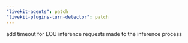 ```yaml
---
"livekit-agents": patch
"livekit-plugins-turn-detector": patch
---
```


add timeout for EOU inference requests made to the inference process
